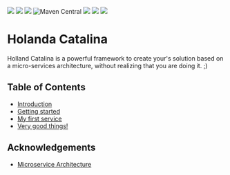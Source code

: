 ![](https://img.shields.io/travis/javaito/HolandaCatalinaFw.svg)
![](https://img.shields.io/github/license/javaito/HolandaCatalinaFw.svg)
![](https://img.shields.io/github/release/javaito/HolandaCatalinaFw.svg)
![Maven Central](https://img.shields.io/maven-central/v/com.github.javaito/hcjf.svg)
![](https://img.shields.io/github/forks/javaito/HolandaCatalinaFw.svg?style=social&label=Fork)
![](https://img.shields.io/github/stars/javaito/HolandaCatalinaFw.svg?style=social&label=Star)
![](https://img.shields.io/github/watchers/javaito/HolandaCatalinaFw.svg?style=social&label=Watch)

# Holanda Catalina

Holland Catalina is a powerful framework to create your's solution based on a micro-services architecture, without realizing that you are doing it. ;)

## Table of Contents
 - [Introduction](introduction.md)
 - [Getting started](getting-started.md)
 - [My first service](my-first-service.md)
 - [Very good things!](components.md)

## Acknowledgements

 - [Microservice Architecture](http://microservices.io/index.html)

